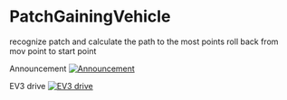 # PatchGainingVehicle
recognize patch and calculate the path to the most points
roll back from mov point to start point

Announcement
[![Announcement](https://img.youtube.com/vi/_tVasQmMIWk/0.jpg)](https://www.youtube.com/watch?v=_tVasQmMIWk&ab_channel=PoommelierPrograming)

EV3 drive
[![EV3 drive](https://img.youtube.com/vi/9rl0GZz0sNY/0.jpg)](https://www.youtube.com/watch?v=9rl0GZz0sNY&feature=youtu.be&ab_channel=PoommelierPrograming)
